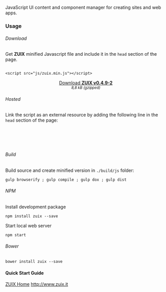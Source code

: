 JavaScript UI content and component manager for creating sites and web apps.

### Usage

<a id="Getting_Started"></a>
###### Download

Get **ZUIX** minified Javascript file and include it in the `head` section of the page.

<pre><code class="language-html">
&lt;script src="js/zuix.min.js"&gt;&lt;/script&gt;
</code></pre>

<div align="center">
<a class="mdl-button mdl-js-button mdl-button--raised mdl-js-ripple-effect mdl-button--accent"
   href="https://genielabs.github.io/zuix/js/zuix.min.js">
    Download <strong>ZUIX v0.4.9-2</strong>
</a>
</div>
<div align="center"><small><em>8,8 kB (gzipped)</em></small></div>

###### Hosted

Link the script as an external resource by adding the following line in the ```head``` section of the page:

<pre><code class="language-html">
    <script src="https://genielabs.github.io/zuix/js/zuix.min.js"></script>
</code></pre>

###### Build

Build source and create minified version in ```./build/js``` folder:

    gulp browserify ; gulp compile ; gulp dox ; gulp dist

###### NPM

Install development package

    npm install zuix --save

Start local web server

    npm start

###### Bower

    bower install zuix --save

#### Quick Start Guide

[ZUIX Home](https://genielabs.github.io/zuix/) http://www.zuix.it
